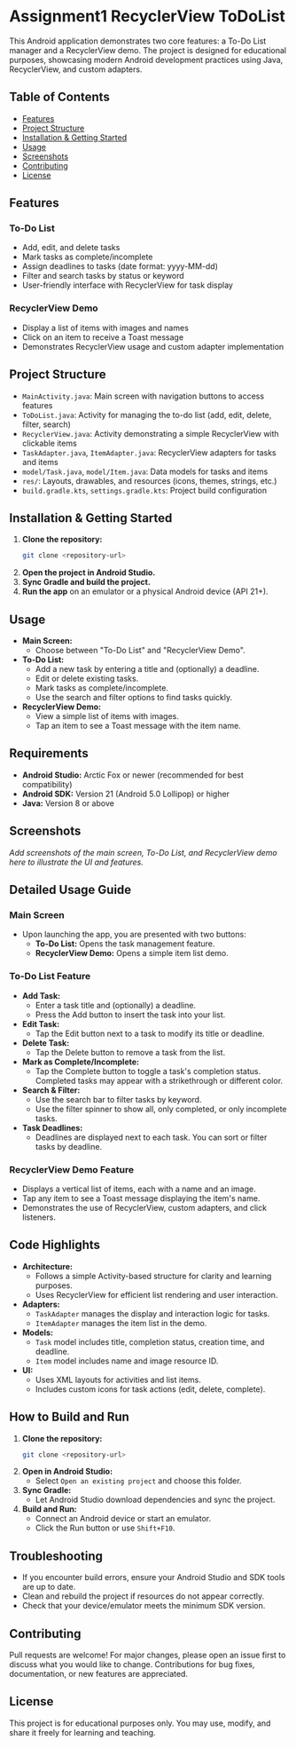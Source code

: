 # Assignment1 RecyclerView ToDoList

This Android application demonstrates two core features: a To-Do List manager and a RecyclerView demo. The project is designed for educational purposes, showcasing modern Android development practices using Java, RecyclerView, and custom adapters.

## Table of Contents
- [Features](#features)
- [Project Structure](#project-structure)
- [Installation & Getting Started](#installation--getting-started)
- [Usage](#usage)
- [Screenshots](#screenshots)
- [Contributing](#contributing)
- [License](#license)

## Features

### To-Do List
- Add, edit, and delete tasks
- Mark tasks as complete/incomplete
- Assign deadlines to tasks (date format: yyyy-MM-dd)
- Filter and search tasks by status or keyword
- User-friendly interface with RecyclerView for task display

### RecyclerView Demo
- Display a list of items with images and names
- Click on an item to receive a Toast message
- Demonstrates RecyclerView usage and custom adapter implementation

## Project Structure

- `MainActivity.java`: Main screen with navigation buttons to access features
- `ToDoList.java`: Activity for managing the to-do list (add, edit, delete, filter, search)
- `RecyclerView.java`: Activity demonstrating a simple RecyclerView with clickable items
- `TaskAdapter.java`, `ItemAdapter.java`: RecyclerView adapters for tasks and items
- `model/Task.java`, `model/Item.java`: Data models for tasks and items
- `res/`: Layouts, drawables, and resources (icons, themes, strings, etc.)
- `build.gradle.kts`, `settings.gradle.kts`: Project build configuration

## Installation & Getting Started

1. **Clone the repository:**
   ```bash
   git clone <repository-url>
   ```
2. **Open the project in Android Studio.**
3. **Sync Gradle and build the project.**
4. **Run the app** on an emulator or a physical Android device (API 21+).

## Usage

- **Main Screen:**
  - Choose between "To-Do List" and "RecyclerView Demo".
- **To-Do List:**
  - Add a new task by entering a title and (optionally) a deadline.
  - Edit or delete existing tasks.
  - Mark tasks as complete/incomplete.
  - Use the search and filter options to find tasks quickly.
- **RecyclerView Demo:**
  - View a simple list of items with images.
  - Tap an item to see a Toast message with the item name.

## Requirements

- **Android Studio:** Arctic Fox or newer (recommended for best compatibility)
- **Android SDK:** Version 21 (Android 5.0 Lollipop) or higher
- **Java:** Version 8 or above

## Screenshots

*Add screenshots of the main screen, To-Do List, and RecyclerView demo here to illustrate the UI and features.*

## Detailed Usage Guide

### Main Screen
- Upon launching the app, you are presented with two buttons:
  - **To-Do List:** Opens the task management feature.
  - **RecyclerView Demo:** Opens a simple item list demo.

### To-Do List Feature
- **Add Task:**
  - Enter a task title and (optionally) a deadline.
  - Press the Add button to insert the task into your list.
- **Edit Task:**
  - Tap the Edit button next to a task to modify its title or deadline.
- **Delete Task:**
  - Tap the Delete button to remove a task from the list.
- **Mark as Complete/Incomplete:**
  - Tap the Complete button to toggle a task's completion status. Completed tasks may appear with a strikethrough or different color.
- **Search & Filter:**
  - Use the search bar to filter tasks by keyword.
  - Use the filter spinner to show all, only completed, or only incomplete tasks.
- **Task Deadlines:**
  - Deadlines are displayed next to each task. You can sort or filter tasks by deadline.

### RecyclerView Demo Feature
- Displays a vertical list of items, each with a name and an image.
- Tap any item to see a Toast message displaying the item's name.
- Demonstrates the use of RecyclerView, custom adapters, and click listeners.

## Code Highlights

- **Architecture:**
  - Follows a simple Activity-based structure for clarity and learning purposes.
  - Uses RecyclerView for efficient list rendering and user interaction.
- **Adapters:**
  - `TaskAdapter` manages the display and interaction logic for tasks.
  - `ItemAdapter` manages the item list in the demo.
- **Models:**
  - `Task` model includes title, completion status, creation time, and deadline.
  - `Item` model includes name and image resource ID.
- **UI:**
  - Uses XML layouts for activities and list items.
  - Includes custom icons for task actions (edit, delete, complete).

## How to Build and Run

1. **Clone the repository:**
   ```bash
   git clone <repository-url>
   ```
2. **Open in Android Studio:**
   - Select `Open an existing project` and choose this folder.
3. **Sync Gradle:**
   - Let Android Studio download dependencies and sync the project.
4. **Build and Run:**
   - Connect an Android device or start an emulator.
   - Click the Run button or use `Shift+F10`.

## Troubleshooting
- If you encounter build errors, ensure your Android Studio and SDK tools are up to date.
- Clean and rebuild the project if resources do not appear correctly.
- Check that your device/emulator meets the minimum SDK version.

## Contributing

Pull requests are welcome! For major changes, please open an issue first to discuss what you would like to change. Contributions for bug fixes, documentation, or new features are appreciated.

## License

This project is for educational purposes only. You may use, modify, and share it freely for learning and teaching.
